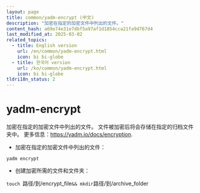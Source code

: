 ```yaml
---
layout: page
title: common/yadm-encrypt (中文)
description: "加密在指定的加密文件中列出的文件。"
content_hash: a69e74e31e7dbf5a97af1d1854cca21fa9d767d4
last_modified_at: 2025-03-02
related_topics:
  - title: English version
    url: /en/common/yadm-encrypt.html
    icon: bi bi-globe
  - title: 한국어 version
    url: /ko/common/yadm-encrypt.html
    icon: bi bi-globe
tldri18n_status: 2
---
```

# yadm-encrypt

加密在指定的加密文件中列出的文件。
文件被加密后将会存储在指定的归档文件夹中。
更多信息：<https://yadm.io/docs/encryption>.

- 加密在指定的加密文件中列出的文件：

`yadm encrypt`

- 创建加密所需的文件和文件夹：

`touch `<span class="tldr-var badge badge-pill bg-dark-lm bg-white-dm text-white-lm text-dark-dm font-weight-bold">路径/到/encrypt_file</span>` && mkdir `<span class="tldr-var badge badge-pill bg-dark-lm bg-white-dm text-white-lm text-dark-dm font-weight-bold">路径/到/archive_folder</span>
